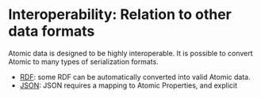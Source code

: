 # Interoperability: Relation to other data formats

Atomic data is designed to be highly interoperable. It is possible to convert Atomic to many types of serialization formats.

* [RDF](rdf.md): some RDF can be automatically converted into valid Atomic data.
* [JSON](json.md): JSON requires a mapping to Atomic Properties, and explicit
